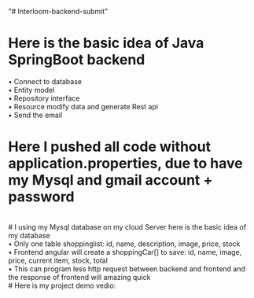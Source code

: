 "# Interloom-backend-submit" <br />
# Here is the basic idea of Java SpringBoot backend <br />
•	Connect to database <br />
•	Entity model <br />
•	Repository interface <br />
•	Resource modify data and generate Rest api <br />
•	Send the email <br />
# Here I pushed all code without application.properties, due to have my Mysql and gmail account + password<br />
<br />
# I using my Mysql database on my cloud Server here is the basic idea of my database<br />
•	Only one table shoppinglist: id, name, description, image, price, stock<br />
•	Frontend angular will create a shoppingCar[] to save: id, name, image, price, current item, stock, total<br />
•	This can program less http request between backend and frontend and the response of frontend will amazing quick<br />
# Here is my project demo vedio:

